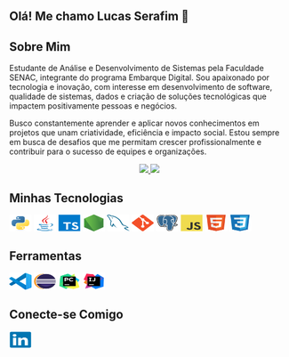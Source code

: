 ## Olá! Me chamo Lucas Serafim 👋

## Sobre Mim

Estudante de Análise e Desenvolvimento de Sistemas pela Faculdade SENAC, integrante do programa Embarque Digital. Sou apaixonado por tecnologia e inovação, com interesse em desenvolvimento de software, qualidade de sistemas, dados e criação de soluções tecnológicas que impactem positivamente pessoas e negócios.

Busco constantemente aprender e aplicar novos conhecimentos em projetos que unam criatividade, eficiência e impacto social. Estou sempre em busca de desafios que me permitam crescer profissionalmente e contribuir para o sucesso de equipes e organizações.


<div align="center">
  <a href="https://github.com/anuraghazra/github-readme-stats">
    <img height="180em" src="https://github-readme-stats.vercel.app/api?username=LucasSerafim147&theme=dark&show_icons=true&bg_color=00000000" />
  </a>
  <a href="https://github.com/anuraghazra/convoychat">
    <img height="180em" src="https://github-readme-stats.vercel.app/api/top-langs?username=LucasSerafim147&layout=compact&langs_count=8&card_width=320&theme=dark&bg_color=00000000" />
  </a>
</div>


## Minhas Tecnologias

<p align="left"> <img src="https://raw.githubusercontent.com/devicons/devicon/master/icons/python/python-original.svg" alt="Python" width="40" height="30" /> <img src="https://raw.githubusercontent.com/devicons/devicon/master/icons/java/java-original.svg" alt="Java" width="40" height="30" /> <img src="https://raw.githubusercontent.com/devicons/devicon/master/icons/typescript/typescript-original.svg" alt="TypeScript" width="40" height="30" /> <img src="https://raw.githubusercontent.com/devicons/devicon/master/icons/nodejs/nodejs-original.svg" alt="Node.js" width="40" height="30" /> <img src="https://raw.githubusercontent.com/devicons/devicon/master/icons/mysql/mysql-original.svg" alt="MySQL" width="40" height="30" /> <img src="https://raw.githubusercontent.com/devicons/devicon/master/icons/git/git-original.svg" alt="Git" width="40" height="30" /> <img src="https://raw.githubusercontent.com/devicons/devicon/master/icons/postgresql/postgresql-original.svg" alt="PostgreSQL" width="40" height="30" /> <img src="https://raw.githubusercontent.com/devicons/devicon/master/icons/javascript/javascript-original.svg" alt="JavaScript" width="40" height="30" /> <img src="https://raw.githubusercontent.com/devicons/devicon/master/icons/html5/html5-original.svg" alt="HTML" width="40" height="30" /> <img src="https://raw.githubusercontent.com/devicons/devicon/master/icons/css3/css3-original.svg" alt="CSS" width="40" height="30" /> </p>

## Ferramentas
<p align="left"> <img src="https://raw.githubusercontent.com/devicons/devicon/master/icons/vscode/vscode-original.svg" alt="VS Code" width="40" height="30" /> <img src="https://raw.githubusercontent.com/devicons/devicon/master/icons/eclipse/eclipse-original.svg" alt="Eclipse" width="40" height="30" /> <img src="https://raw.githubusercontent.com/devicons/devicon/master/icons/pycharm/pycharm-original.svg" alt="PyCharm" width="40" height="30" /> <img src="https://raw.githubusercontent.com/devicons/devicon/master/icons/intellij/intellij-original.svg" alt="IntelliJ" width="40" height="30" /> </p>




## Conecte-se Comigo

<p align="left">
    <a href="https://www.linkedin.com/in/lucas-henrique-77b0aa2aa/">
        <img src="https://raw.githubusercontent.com/devicons/devicon/master/icons/linkedin/linkedin-original.svg" alt="LinkedIn" width="40" height="30" />
    </a>
</p>
